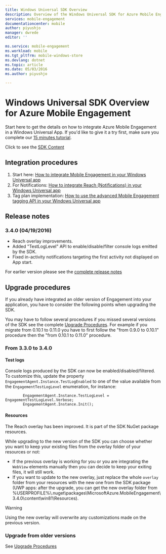 ```yaml
---
title: Windows Universal SDK Overview
description: Overview of the Windows Universal SDK for Azure Mobile Engagement
services: mobile-engagement
documentationcenter: mobile
author: piyushjo
manager: dwrede
editor: ''

ms.service: mobile-engagement
ms.workload: mobile
ms.tgt_pltfrm: mobile-windows-store
ms.devlang: dotnet
ms.topic: article
ms.date: 05/03/2016
ms.author: piyushjo

---
```

# Windows Universal SDK Overview for Azure Mobile Engagement
Start here to get the details on how to integrate Azure Mobile Engagement in a Windows Universal App. If you'd like to give it a try first, make sure you complete our [15 minutes tutorial](mobile-engagement-windows-store-dotnet-get-started.md).

Click to see the [SDK Content](mobile-engagement-windows-store-sdk-content.md)

## Integration procedures
1. Start here: [How to integrate Mobile Engagement in your Windows Universal app](mobile-engagement-windows-store-integrate-engagement.md)
2. For Notifications: [How to integrate Reach (Notifications) in your Windows Universal app](mobile-engagement-windows-store-integrate-engagement-reach.md)
3. Tag plan implementation: [How to use the advanced Mobile Engagement tagging API in your Windows Universal app](mobile-engagement-windows-store-use-engagement-api.md)

## Release notes
### 3.4.0 (04/19/2016)
* Reach overlay improvements.
* Added "TestLogLevel" API to enable/disable/filter console logs emitted by the SDK.
* Fixed in-activity notifications targeting the first activity not displayed on App start.

For earlier version please see the [complete release notes](mobile-engagement-windows-store-release-notes.md)

## Upgrade procedures
If you already have integrated an older version of Engagement into your application, you have to consider the following points when upgrading the SDK.

You may have to follow several procedures if you missed several versions of the SDK see the complete [Upgrade Procedures](mobile-engagement-windows-store-upgrade-procedure.md). For example if you migrate from 0.10.1 to 0.11.0 you have to first follow the "from 0.9.0 to 0.10.1" procedure then the "from 0.10.1 to 0.11.0" procedure.

### From 3.3.0 to 3.4.0
#### Test logs
Console logs produced by the SDK can now be enabled/disabled/filtered. To customize this, update the property `EngagementAgent.Instance.TestLogEnabled` to one of the value available from the `EngagementTestLogLevel` enumeration, for instance:

            EngagementAgent.Instance.TestLogLevel = EngagementTestLogLevel.Verbose;
            EngagementAgent.Instance.Init();

#### Resources
The Reach overlay has been improved. It is part of the SDK NuGet package resources.

While upgrading to the new version of the SDK you can choose whether you want to keep your existing files from the overlay folder of your resources or not:

* If the previous overlay is working for you or you are integrating the `WebView` elements manually then you can decide to keep your exiting files, it will still work. 
* If you want to update to the new overlay, just replace the whole `overlay` folder from your resources with the new one from the SDK package
  (UWP apps: after the upgrade, you can get the new overlay folder from %USERPROFILE%\\.nuget\packages\MicrosoftAzure.MobileEngagement\3.4.0\content\win81\Resources).

> [!WARNING]
> Using the new overlay will overwrite any customizations made on the previous version.
> 
> 

### Upgrade from older versions
See [Upgrade Procedures](mobile-engagement-windows-store-upgrade-procedure.md) 

